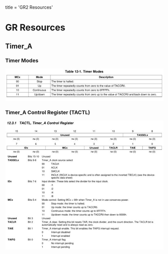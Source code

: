 title = 'GR2 Resources'

# GR Resources

## Timer_A

### Timer Modes

![Timer Modes](timer_modes.jpg)

### Timer_A Control Register (TACTL)

![TACTL Register](TACTL_register.jpg)
